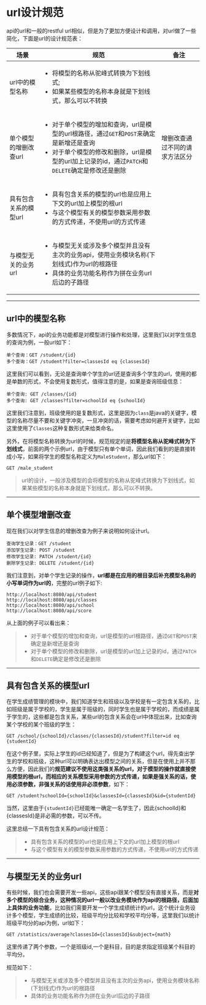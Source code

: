 # url设计规范

api的url和一般的restful url相似，但是为了更加方便设计和调用，对url做了一些简化，下面是url的设计规范表：

|场景|规范|备注|
|----|----|----|
|url中的模型名称| <ul><li>将模型的名称从驼峰式转换为下划线式;</li><li>如果某些模型的名称本身就是下划线式，那么可以不转换</li></ul> |　|
|单个模型的增删改查url|<ul><li>对于单个模型的增加和查询，url是模型的url根路径，通过`GET`和`POST`来确定是新增还是查询</li><li>对于单个模型的修改和删除，url是模型的url加上记录的id，通过`PATCH`和`DELETE`确定是修改还是删除</li></ul>|增删改查通过不同的请求方法区分|
|具有包含关系的模型url|<ul><li>具有包含关系的模型的url也是应用上下文的url加上模型的根url</li><li>与这个模型有关的模型参数采用参数的方式传递，不使用url的方式传递</li></ul>|　|
|与模型无关的业务url|<ul><li>与模型无关或涉及多个模型并且没有主次的业务api，使用业务模块名称(下划线式)作为url的根路径</li><li>具体的业务功能名称作为拼在业务url后边的子路径</li></ul>| |

---

## url中的模型名称

多数情况下，api的业务功能都是对模型进行操作和处理，这里我们以对学生信息的查询为例，一般url如下：

```
单个查询：GET /student/{id}
多个查询：GET /student?filter=classesId eq {classesId}
```

这里我们可以看到，无论是查询单个学生的url还是查询多个学生的url，使用的都是单数的形式，不会使用复数形式，值得注意的是，如果是查询班级信息：

```
单个查询: GET /classes/{id}
多个查询: GET /classes?filter=schoolId eq {schoolId}
```

这里我们注意到，班级使用的是复数形式，这里是因为`class`是java的关键字，模型的名称尽量不要和关键字冲突，一旦冲突的话，需要考虑如何避开关键字，比如这里使用了`Classes`这种复数形式来给类命名。

另外，在将模型名称转换为url的时候，规范规定的是**将模型名称从驼峰式转为下划线式**，前面的两个示例url，由于模型只有单个单词，因此我们看到的是直接转成小写，如果将学生的模型名称定义为`MaleStudent`，那么url如下：

```
GET /male_student
```

> url的设计，一般涉及模型的会将模型的名称从驼峰式转换为下划线式，如果某些模型的名称本身就是下划线式，那么可以不转换。

---

## 单个模型增删改查

现在我们以对学生信息的增删改查为例子来说明如何设计url。

```
查询学生记录：GET /student
添加学生记录: POST /student
修改学生记录: PATCH /student/{id}
删除学生记录: DELETE /student/{id}
```

我们注意到，对单个学生记录的操作，**url都是在应用的根目录后补充模型名称的小写单词作为url的**，完整的url例子如下:

```
http://localhost:8080/api/student
http://localhost:8080/api/classes
http://localhost:8080/api/school
http://localhost:8080/api/score
```

从上面的例子可以看出来：

> * 对于单个模型的增加和查询，url是模型的url根路径，通过`GET`和`POST`来确定是新增还是查询
> * 对于单个模型的修改和删除，url是模型的url加上记录的id，通过`PATCH`和`DELETE`确定是修改还是删除

---

## 具有包含关系的模型url

在学生成绩管理的模块中，我们知道学生和班级以及学校是有一定包含关系的，比如班级是属于学校的，学生是属于班级的，同时学生也是属于学校的，而成绩是属于学生的，这些都是包含关系，某些url的包含关系会在url中体现出来，比如查询某个学校的某个班级的学生：

```
GET /school/{schoolId}/classes/{classesId}/student?filter=id eq {studentId}
```

在这个例子里，实际上学生的id已经知道了，但是为了构建这个url，得先查出学生的学校和班级，这种url可以明确表达出模型之间的关系，但是在使用上并不那么方便，因此我们的**规范建议不使用这类强关系的url，对于模型的操作就直接使用模型的根url，而相应的关系模型采用参数的方式传递，如果是强关系的话，使用必须参数，非强关系的话使用非必须参数**，如下：

```
GET /student?schoolId={schoolId}&classesId={classesId}&id={studentId}
```

当然，这里由于`{studentId}`已经能唯一确定一名学生了，因此{schoolId}和{classesId}是非必需的参数，可以不传。

这里总结一下具有包含关系的url设计规范：

> * 具有包含关系的模型的url也是应用上下文的url加上模型的根url
> * 与这个模型有关的模型参数采用参数的方式传递，不使用url的方式传递

---

##  与模型无关的业务url

有些时候，我们也会需要开发一些api，这些api跟某个模型没有直接关系，而是**对多个模型的综合业务，这种情况的url一般以改业务模块作为api的根路径，后面加上具体的业务功能**，比如我们需要开发一个学生成绩统计的url，这个统计业务设计多个模型，学生成绩的比较，班级平均分比较和学校平均分等，这里我们以统计班级平均分的api为例，url如下：

```
GET /statistics/average?classesId={classesId}&subject={math}
```

这里传递了两个参数，一个是班级id,一个是科目，目的是求指定班级某个科目的平均分。

规范如下：

> * 与模型无关或涉及多个模型并且没有主次的业务api，使用业务模块名称(下划线式)作为url的根路径
> * 具体的业务功能名称作为拼在业务url后边的子路径